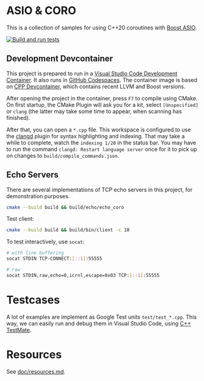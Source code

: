 # ASIO & CORO
This is a collection of samples for using C++20 coroutines with [Boost ASIO](https://www.boost.org/libs/asio/).

[![Build and run tests](https://github.com/pgit/asio-coro/actions/workflows/build-and-test.yml/badge.svg)](https://github.com/pgit/asio-coro/actions/workflows/build-and-test.yml)

## Development Devcontainer
This project is prepared to run in a [Visual Studio Code Development Container](https://code.visualstudio.com/docs/devcontainers/containers). It also runs in [GitHub Codespaces](https://github.com/features/codespaces). The container image is based on [CPP Devcontainer](https://github.com/pgit/cpp-devcontainer), which contains recent LLVM and Boost versions.

After opening the project in the container, press `F7` to compile using CMake. On first startup, the CMake Plugin will ask you for a kit, select `[Unspecified]` or `clang` (the latter may take some time to appear, when scanning has finished).

After that, you can open a `*.cpp` file. This workspace is configured to use the [clangd](https://marketplace.visualstudio.com/items?itemName=llvm-vs-code-extensions.vscode-clangd) plugin for syntax highlighting and indexing. That may take a while to complete, watch the `indexing 1/20` in the status bar. You may have to run the command `clangd: Restart language server` once for it to pick up on changes to `build/compile_commands.json`.

## Echo Servers
There are several implementations of TCP echo servers in this project, for demonstration purposes.

```bash
cmake --build build && build/echo/echo_coro
```

Test client:
```bash
cmake --build build && build/bin/client -c 10
```

To test interactively, use `socat`:
```bash
# with line buffering
socat STDIN TCP-CONNECT:[::1]:55555

# raw
socat STDIN,raw,echo=0,icrnl,escape=0x03 TCP:[::1]:55555
```

# Testcases
A lot of examples are implement as Google Test units `test/test_*.cpp`. This way, we can easily run and debug them in Visual Studio Code, using [C++ TestMate](https://marketplace.visualstudio.com/items?itemName=matepek.vscode-catch2-test-adapter).

# Resources

See [doc/resources.md](doc/resources.md).
